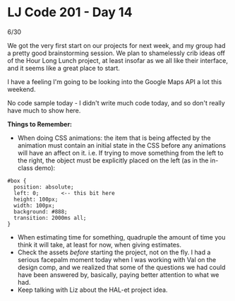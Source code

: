 # LJ Code 201 - Day 14
6/30

We got the very first start on our projects for next week, and my group had a pretty good brainstorming session. We plan to shamelessly crib ideas off of the Hour Long Lunch project, at least insofar as we all like their interface, and it seems like a great place to start.

I have a feeling I'm going to be looking into the Google Maps API a lot this weekend.

No code sample today - I didn't write much code today, and so don't really have much to show here. 

**Things to Remember:**

* When doing CSS animations: the item that is being affected by the animation must contain an initial state in the CSS before any animations  will have an affect on it. i.e. If trying to move something from the left to the right, the object must be explicitly placed on the left (as in the in-class demo): 

``` 
#box {
  position: absolute;
  left: 0;       <-- this bit here
  height: 100px;
  width: 100px;
  background: #888; 
  transition: 2000ms all;
}
```

* When estimating time for something, quadruple the amount of time you think it will take, at least for now, when giving estimates.
* Check the assets *before* starting the project, not on the fly. I had a serious facepalm moment today when I was working with Val on the design comp, and we realized that some of the questions we had could have been answered by, basically, paying better attention to what we had.
* Keep talking with Liz about the HAL-et project idea.